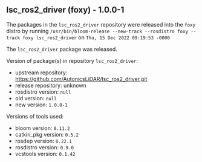 ## lsc_ros2_driver (foxy) - 1.0.0-1

The packages in the `lsc_ros2_driver` repository were released into the `foxy` distro by running `/usr/bin/bloom-release --new-track --rosdistro foxy --track foxy lsc_ros2_driver` on `Thu, 15 Dec 2022 09:19:53 -0000`

The `lsc_ros2_driver` package was released.

Version of package(s) in repository `lsc_ros2_driver`:

- upstream repository: https://github.com/AutonicsLiDAR/lsc_ros2_driver.git
- release repository: unknown
- rosdistro version: `null`
- old version: `null`
- new version: `1.0.0-1`

Versions of tools used:

- bloom version: `0.11.2`
- catkin_pkg version: `0.5.2`
- rosdep version: `0.22.1`
- rosdistro version: `0.9.0`
- vcstools version: `0.1.42`


